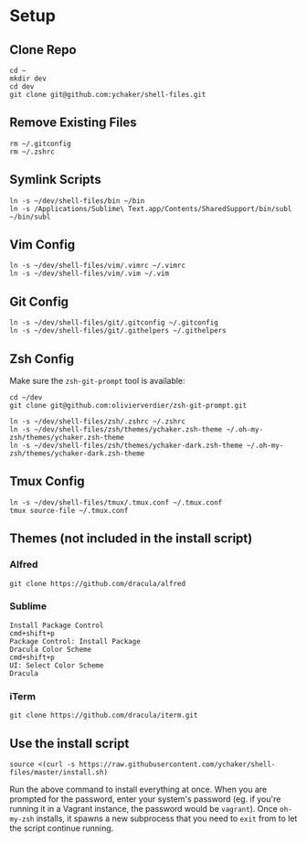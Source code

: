 # Setup

## Clone Repo

```
cd ~
mkdir dev
cd dev
git clone git@github.com:ychaker/shell-files.git
```

## Remove Existing Files

```
rm ~/.gitconfig
rm ~/.zshrc
```

## Symlink Scripts

```
ln -s ~/dev/shell-files/bin ~/bin
ln -s /Applications/Sublime\ Text.app/Contents/SharedSupport/bin/subl ~/bin/subl
```

## Vim Config

```
ln -s ~/dev/shell-files/vim/.vimrc ~/.vimrc
ln -s ~/dev/shell-files/vim/.vim ~/.vim
```

## Git Config

```
ln -s ~/dev/shell-files/git/.gitconfig ~/.gitconfig
ln -s ~/dev/shell-files/git/.githelpers ~/.githelpers
```

## Zsh Config

Make sure the `zsh-git-prompt` tool is available:

```
cd ~/dev
git clone git@github.com:olivierverdier/zsh-git-prompt.git
```

```
ln -s ~/dev/shell-files/zsh/.zshrc ~/.zshrc
ln -s ~/dev/shell-files/zsh/themes/ychaker.zsh-theme ~/.oh-my-zsh/themes/ychaker.zsh-theme
ln -s ~/dev/shell-files/zsh/themes/ychaker-dark.zsh-theme ~/.oh-my-zsh/themes/ychaker-dark.zsh-theme
```

## Tmux Config

```
ln -s ~/dev/shell-files/tmux/.tmux.conf ~/.tmux.conf
tmux source-file ~/.tmux.conf
```

## Themes (not included in the install script)

### Alfred

```
git clone https://github.com/dracula/alfred
```

### Sublime

```
Install Package Control
cmd+shift+p
Package Control: Install Package
Dracula Color Scheme
cmd+shift+p
UI: Select Color Scheme
Dracula
```

### iTerm

```
git clone https://github.com/dracula/iterm.git
```

## Use the install script

```
source <(curl -s https://raw.githubusercontent.com/ychaker/shell-files/master/install.sh)
```

Run the above command to install everything at once.
When you are prompted for the password, enter your system's password (eg. if you're running it in a Vagrant instance, the password would be `vagrant`).
Once `oh-my-zsh` installs, it spawns a new subprocess that you need to `exit` from to let the script continue running.
